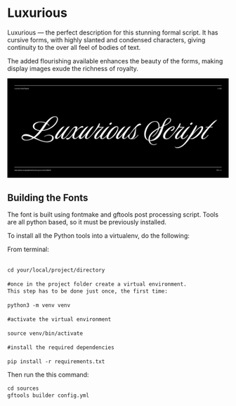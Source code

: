 # Luxurious

Luxurious — the perfect description for this stunning formal script. It has cursive forms, with highly slanted and condensed characters, giving continuity to the over all feel of bodies of text.

The added flourishing available enhances the beauty of the forms, making display images exude the richness of royalty.

![Sample Image](Documentation/image1.png)

## Building the Fonts

The font is built using fontmake and gftools post processing script. Tools are all python based, so it must be previously installed.

To install all the Python tools into a virtualenv, do the following:

From terminal:

```

cd your/local/project/directory

#once in the project folder create a virtual environment. 
This step has to be done just once, the first time:

python3 -m venv venv

#activate the virtual environment

source venv/bin/activate

#install the required dependencies

pip install -r requirements.txt

```

Then run the this command:

```
cd sources
gftools builder config.yml
```
